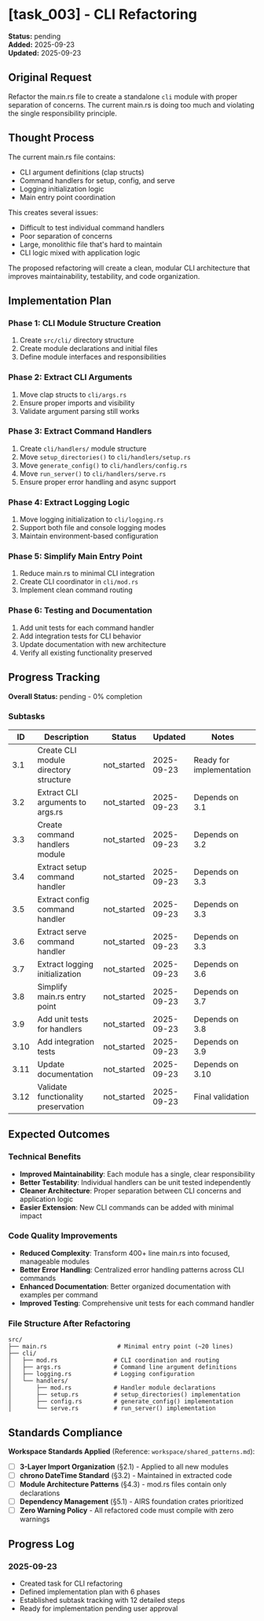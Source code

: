 # [task_003] - CLI Refactoring

**Status:** pending  
**Added:** 2025-09-23  
**Updated:** 2025-09-23

## Original Request
Refactor the main.rs file to create a standalone `cli` module with proper separation of concerns. The current main.rs is doing too much and violating the single responsibility principle.

## Thought Process
The current main.rs file contains:
- CLI argument definitions (clap structs)
- Command handlers for setup, config, and serve
- Logging initialization logic
- Main entry point coordination

This creates several issues:
- Difficult to test individual command handlers
- Poor separation of concerns
- Large, monolithic file that's hard to maintain
- CLI logic mixed with application logic

The proposed refactoring will create a clean, modular CLI architecture that improves maintainability, testability, and code organization.

## Implementation Plan

### Phase 1: CLI Module Structure Creation
1. Create `src/cli/` directory structure
2. Create module declarations and initial files
3. Define module interfaces and responsibilities

### Phase 2: Extract CLI Arguments
1. Move clap structs to `cli/args.rs`
2. Ensure proper imports and visibility
3. Validate argument parsing still works

### Phase 3: Extract Command Handlers
1. Create `cli/handlers/` module structure
2. Move `setup_directories()` to `cli/handlers/setup.rs`
3. Move `generate_config()` to `cli/handlers/config.rs`
4. Move `run_server()` to `cli/handlers/serve.rs`
5. Ensure proper error handling and async support

### Phase 4: Extract Logging Logic
1. Move logging initialization to `cli/logging.rs`
2. Support both file and console logging modes
3. Maintain environment-based configuration

### Phase 5: Simplify Main Entry Point
1. Reduce main.rs to minimal CLI integration
2. Create CLI coordinator in `cli/mod.rs`
3. Implement clean command routing

### Phase 6: Testing and Documentation
1. Add unit tests for each command handler
2. Add integration tests for CLI behavior
3. Update documentation with new architecture
4. Verify all existing functionality preserved

## Progress Tracking

**Overall Status:** pending - 0% completion

### Subtasks
| ID | Description | Status | Updated | Notes |
|----|-------------|--------|---------|-------|
| 3.1 | Create CLI module directory structure | not_started | 2025-09-23 | Ready for implementation |
| 3.2 | Extract CLI arguments to args.rs | not_started | 2025-09-23 | Depends on 3.1 |
| 3.3 | Create command handlers module | not_started | 2025-09-23 | Depends on 3.2 |
| 3.4 | Extract setup command handler | not_started | 2025-09-23 | Depends on 3.3 |
| 3.5 | Extract config command handler | not_started | 2025-09-23 | Depends on 3.3 |
| 3.6 | Extract serve command handler | not_started | 2025-09-23 | Depends on 3.3 |
| 3.7 | Extract logging initialization | not_started | 2025-09-23 | Depends on 3.6 |
| 3.8 | Simplify main.rs entry point | not_started | 2025-09-23 | Depends on 3.7 |
| 3.9 | Add unit tests for handlers | not_started | 2025-09-23 | Depends on 3.8 |
| 3.10 | Add integration tests | not_started | 2025-09-23 | Depends on 3.9 |
| 3.11 | Update documentation | not_started | 2025-09-23 | Depends on 3.10 |
| 3.12 | Validate functionality preservation | not_started | 2025-09-23 | Final validation |

## Expected Outcomes

### Technical Benefits
- **Improved Maintainability**: Each module has a single, clear responsibility
- **Better Testability**: Individual handlers can be unit tested independently
- **Cleaner Architecture**: Proper separation between CLI concerns and application logic
- **Easier Extension**: New CLI commands can be added with minimal impact

### Code Quality Improvements
- **Reduced Complexity**: Transform 400+ line main.rs into focused, manageable modules
- **Better Error Handling**: Centralized error handling patterns across CLI commands
- **Enhanced Documentation**: Better organized documentation with examples per command
- **Improved Testing**: Comprehensive unit tests for each command handler

### File Structure After Refactoring
```
src/
├── main.rs                    # Minimal entry point (~20 lines)
├── cli/
│   ├── mod.rs                # CLI coordination and routing
│   ├── args.rs               # Command line argument definitions
│   ├── logging.rs            # Logging configuration
│   └── handlers/
│       ├── mod.rs            # Handler module declarations
│       ├── setup.rs          # setup_directories() implementation
│       ├── config.rs         # generate_config() implementation
│       └── serve.rs          # run_server() implementation
```

## Standards Compliance

**Workspace Standards Applied** (Reference: `workspace/shared_patterns.md`):
- [ ] **3-Layer Import Organization** (§2.1) - Applied to all new modules
- [ ] **chrono DateTime<Utc> Standard** (§3.2) - Maintained in extracted code
- [ ] **Module Architecture Patterns** (§4.3) - mod.rs files contain only declarations
- [ ] **Dependency Management** (§5.1) - AIRS foundation crates prioritized
- [ ] **Zero Warning Policy** - All refactored code must compile with zero warnings

## Progress Log

### 2025-09-23
- Created task for CLI refactoring
- Defined implementation plan with 6 phases
- Established subtask tracking with 12 detailed steps
- Ready for implementation pending user approval